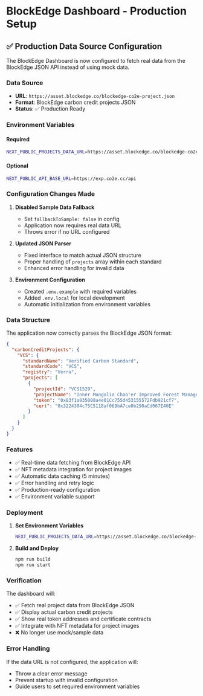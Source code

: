 # BlockEdge Dashboard - Production Setup

## ✅ Production Data Source Configuration

The BlockEdge Dashboard is now configured to fetch real data from the BlockEdge JSON API instead of using mock data.

### Data Source

- **URL**: `https://asset.blockedge.co/blockedge-co2e-project.json`
- **Format**: BlockEdge carbon credit projects JSON
- **Status**: ✅ Production Ready

### Environment Variables

#### Required

```bash
NEXT_PUBLIC_PROJECTS_DATA_URL=https://asset.blockedge.co/blockedge-co2e-project.json
```

#### Optional

```bash
NEXT_PUBLIC_API_BASE_URL=https://exp.co2e.cc/api
```

### Configuration Changes Made

1. **Disabled Sample Data Fallback**

   - Set `fallbackToSample: false` in config
   - Application now requires real data URL
   - Throws error if no URL configured

2. **Updated JSON Parser**

   - Fixed interface to match actual JSON structure
   - Proper handling of `projects` array within each standard
   - Enhanced error handling for invalid data

3. **Environment Configuration**
   - Created `.env.example` with required variables
   - Added `.env.local` for local development
   - Automatic initialization from environment variables

### Data Structure

The application now correctly parses the BlockEdge JSON format:

```json
{
  "carbonCreditProjects": {
    "VCS": {
      "standardName": "Verified Carbon Standard",
      "standardCode": "VCS",
      "registry": "Verra",
      "projects": [
        {
          "projectId": "VCS1529",
          "projectName": "Inner Mongolia Chao'er Improved Forest Management Project",
          "token": "0x83f1a935008a4e01Cc755d453155572Fdb921cf7",
          "cert": "0x3224304c75C5118af069bA7ce0b290aCd067E46E"
        }
      ]
    }
  }
}
```

### Features

- ✅ Real-time data fetching from BlockEdge API
- ✅ NFT metadata integration for project images
- ✅ Automatic data caching (5 minutes)
- ✅ Error handling and retry logic
- ✅ Production-ready configuration
- ✅ Environment variable support

### Deployment

1. **Set Environment Variables**

   ```bash
   NEXT_PUBLIC_PROJECTS_DATA_URL=https://asset.blockedge.co/blockedge-co2e-project.json
   ```

2. **Build and Deploy**
   ```bash
   npm run build
   npm run start
   ```

### Verification

The dashboard will:

- ✅ Fetch real project data from BlockEdge JSON
- ✅ Display actual carbon credit projects
- ✅ Show real token addresses and certificate contracts
- ✅ Integrate with NFT metadata for project images
- ❌ No longer use mock/sample data

### Error Handling

If the data URL is not configured, the application will:

- Throw a clear error message
- Prevent startup with invalid configuration
- Guide users to set required environment variables
